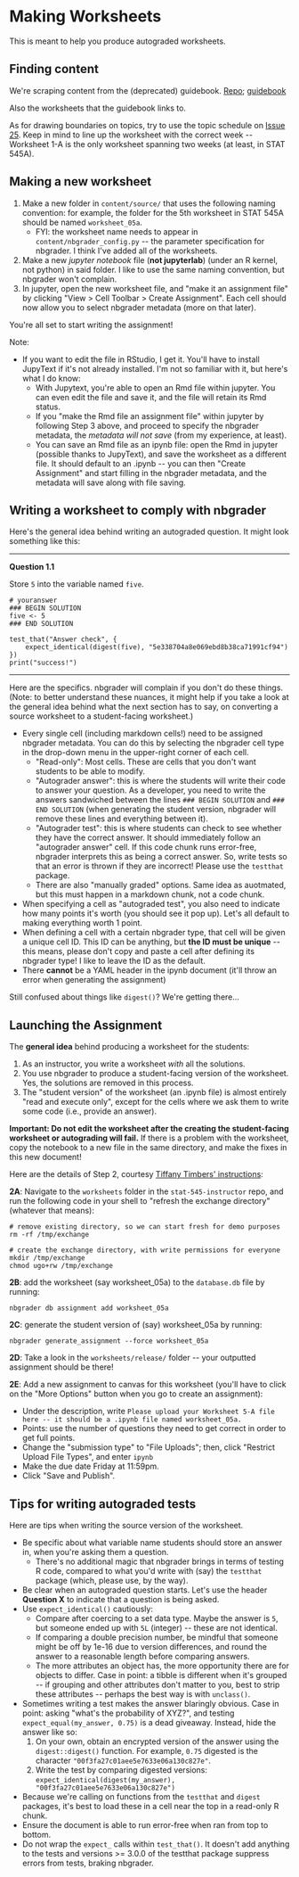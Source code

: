 # Making Worksheets

This is meant to help you produce autograded worksheets.

## Finding content

We're scraping content from the (deprecated) guidebook. [Repo](https://github.com/UBC-STAT/stat-545-guidebook); [guidebook](https://stat545guidebook.netlify.app/)

Also the worksheets that the guidebook links to.

As for drawing boundaries on topics, try to use the topic schedule on [Issue 25](https://github.com/UBC-STAT/stat545.stat.ubc.ca/issues/25). Keep in mind to line up the worksheet with the correct week -- Worksheet 1-A is the only worksheet spanning two weeks (at least, in STAT 545A).

## Making a new worksheet

1. Make a new folder in `content/source/` that uses the following naming convention: for example, the folder for the 5th worksheet in STAT 545A should be named `worksheet_05a`.
    - FYI: the worksheet name needs to appear in `content/nbgrader_config.py` -- the parameter specification for nbgrader. I think I've added all of the worksheets.
2. Make a new _jupyter notebook_ file (**not jupyterlab**) (under an R kernel, not python) in said folder. I like to use the same naming convention, but nbgrader won't complain.
3. In jupyter, open the new worksheet file, and "make it an assignment file" by clicking "View > Cell Toolbar > Create Assignment". Each cell should now allow you to select nbgrader metadata (more on that later).

You're all set to start writing the assignment!

Note:

- If you want to edit the file in RStudio, I get it. You'll have to install JupyText if it's not already installed. I'm not so familiar with it, but here's what I do know:
    - With Jupytext, you're able to open an Rmd file within jupyter. You can even edit the file and save it, and the file will retain its Rmd status.
    - If you "make the Rmd file an assignment file" within jupyter by following Step 3 above, and proceed to specify the nbgrader metadata, the *metadata will not save* (from my experience, at least).
    - You can save an Rmd file as an ipynb file: open the Rmd in jupyter (possible thanks to JupyText), and save the worksheet as a different file. It should default to an .ipynb -- you can then "Create Assignment" and start filling in the nbgrader metadata, and the metadata will save along with file saving.

## Writing a worksheet to comply with nbgrader

Here's the general idea behind writing an autograded question. It might look something like this:

-------

**Question 1.1**

Store `5` into the variable named `five`.

```
# youranswer
### BEGIN SOLUTION
five <- 5
### END SOLUTION
```

```
test_that("Answer check", {
    expect_identical(digest(five), "5e338704a8e069ebd8b38ca71991cf94")
})
print("success!")
```

--------


Here are the specifics. nbgrader will complain if you don't do these things. (Note: to better understand these nuances, it might help if you take a look at the general idea behind what the next section has to say, on converting a source worksheet to a student-facing worksheet.)

- Every single cell (including markdown cells!) need to be assigned nbgrader metadata. You can do this by selecting the nbgrader cell type in the drop-down menu in the upper-right corner of each cell.
    - "Read-only": Most cells. These are cells that you don't want students to be able to modify.
    - "Autograder answer": this is where the students will write their code to answer your question. As a developer, you need to write the answers sandwiched between the lines `### BEGIN SOLUTION` and `### END SOLUTION` (when generating the student version, nbgrader will remove these lines and everything between it).
    - "Autograder test": this is where students can check to see whether they have the correct answer. It should immediately follow an "autograder answer" cell. If this code chunk runs error-free, nbgrader interprets this as being a correct answer. So, write tests so that an error is thrown if they are incorrect! Please use the `testthat` package.
    - There are also "manually graded" options. Same idea as auotmated, but this must happen in a markdown chunk, not a code chunk.
- When specifying a cell as "autograded test", you also need to indicate how many points it's worth (you should see it pop up). Let's all default to making everything worth 1 point.
- When defining a cell with a certain nbgrader type, that cell will be given a unique cell ID. This ID can be anything, but **the ID must be unique** -- this means, please don't copy and paste a cell after defining its nbgrader type! I like to leave the ID as the default.
- There **cannot** be a YAML header in the ipynb document (it'll throw an error when generating the assignment)

Still confused about things like `digest()`? We're getting there...

## Launching the Assignment

The **general idea** behind producing a worksheet for the students:

1. As an instructor, you write a worksheet *with* all the solutions.
2. You use nbgrader to produce a student-facing version of the worksheet. Yes, the solutions are removed in this process.
3. The "student version" of the worksheet (an .ipynb file) is almost entirely "read and execute only", except for the cells where we ask them to write some code (i.e., provide an answer).

**Important: Do not edit the worksheet after the creating the student-facing worksheet or autograding will fail.**
If there is a problem with the worksheet, copy the notebook to a new file in the same directory, and make the fixes in this new document!

Here are the details of Step 2, courtesy [Tiffany Timbers' instructions](https://github.com/ttimbers/nbgrader_r_demo#the-demo-how-i-created-it-and-ran-it):

**2A**: Navigate to the `worksheets` folder in the `stat-545-instructor` repo, and run the following code in your shell to "refresh the exchange directory" (whatever that means):

```
# remove existing directory, so we can start fresh for demo purposes
rm -rf /tmp/exchange

# create the exchange directory, with write permissions for everyone
mkdir /tmp/exchange
chmod ugo+rw /tmp/exchange
```

**2B**: add the worksheet (say worksheet_05a) to the `database.db` file by running:

```
nbgrader db assignment add worksheet_05a
```

**2C**: generate the student version of (say) worksheet_05a by running:

```
nbgrader generate_assignment --force worksheet_05a
```

**2D**: Take a look in the `worksheets/release/` folder -- your outputted assignment should be there!

**2E**: Add a new assignment to canvas for this worksheet (you'll have to click on the "More Options" button when you go to create an assignment):

- Under the description, write `Please upload your Worksheet 5-A file here -- it should be a .ipynb file named worksheet_05a.`
- Points: use the number of questions they need to get correct in order to get full points.
- Change the "submission type" to "File Uploads"; then, click "Restrict Upload File Types", and enter `ipynb`
- Make the due date Friday at 11:59pm.
- Click "Save and Publish".


## Tips for writing autograded tests

Here are tips when writing the source version of the worksheet.

- Be specific about what variable name students should store an answer in, when you're asking them a question.
    - There's no additional magic that nbgrader brings in terms of testing R code, compared to what you'd write with (say) the `testthat` package (which, please use, by the way).
- Be clear when an autograded question starts. Let's use the header **Question X** to indicate that a question is being asked.
- Use `expect_identical()` cautiously:
    - Compare after coercing to a set data type. Maybe the answer is `5`, but someone ended up with `5L` (integer) -- these are not identical.
    - If comparing a double precision number, be mindful that someone might be off by 1e-16 due to version differences, and round the answer to a reasonable length before comparing answers.
    - The more attributes an object has, the more opportunity there are for objects to differ. Case in point: a tibble is different when it's grouped -- if grouping and other attributes don't matter to you, best to strip these attributes -- perhaps the best way is with `unclass()`.
- Sometimes writing a test makes the answer blaringly obvious. Case in point: asking "what's the probability of XYZ?", and testing `expect_equal(my_answer, 0.75)` is a dead giveaway. Instead, hide the answer like so:
    1. On your own, obtain an encrypted version of the answer using the `digest::digest()` function. For example, `0.75` digested is the character `"00f3fa27c01aee5e7633e06a130c827e"`.
    2. Write the test by comparing digested versions: `expect_identical(digest(my_answer), "00f3fa27c01aee5e7633e06a130c827e")`
- Because we're calling on functions from the `testthat` and `digest` packages, it's best to load these in a cell near the top in a read-only R chunk.
- Ensure the document is able to run error-free when ran from top to bottom.
- Do not wrap the `expect_` calls within `test_that()`. It doesn't add anything to the tests and versions >= 3.0.0 of the testthat package suppress errors from tests, braking nbgrader.
